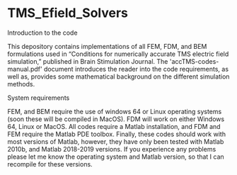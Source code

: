 # TMS_Efield_Solvers
Introduction to the code

This depository contains implementations of all FEM, FDM, and BEM formulations used in “Conditions for numerically accurate TMS electric field simulation,” published in Brain Stimulation Journal. The 'accTMS-codes-manual.pdf' document introduces the reader into the code requirements, as well as, provides some mathematical background on the different simulation methods.

System requirements

FEM, and BEM require the use of windows 64 or Linux operating systems (soon these will be compiled in MacOS). FDM will work on either Windows 64, Linux or MacOS. All codes require a Matlab installation, and FDM and FEM require the Matlab PDE toolbox. Finally, these codes should work with most versions of Matlab, however, they have only been tested with Matlab 2010b, and Matlab 2018-2019 versions. If you experience any problems please let me know the operating system and Matlab version, so that I can recompile for these versions. 
